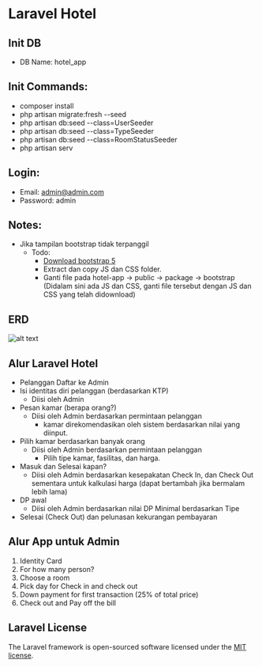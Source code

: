 # Laravel Hotel


## Init DB
- DB Name: hotel_app
## Init Commands:
- composer install
- php artisan migrate:fresh --seed
- php artisan db:seed --class=UserSeeder
- php artisan db:seed --class=TypeSeeder
- php artisan db:seed --class=RoomStatusSeeder
- php artisan serv

## Login:
- Email: admin@admin.com
- Password: admin

## Notes:
- Jika tampilan bootstrap tidak terpanggil
    - Todo:
        - [Download bootstrap 5](https://github.com/twbs/bootstrap/releases/download/v5.0.0-beta3/bootstrap-5.0.0-beta3-dist.zip)
        - Extract dan copy JS dan CSS folder.
        - Ganti file pada hotel-app -> public -> package -> bootstrap (Didalam sini ada JS dan CSS, ganti file tersebut dengan JS dan CSS yang telah didownload)


## ERD
![alt text](https://github.com/WailanTirajoh/laravel_hotel/blob/main/erd.PNG?raw=true)

## Alur Laravel Hotel

- Pelanggan Daftar ke Admin
- Isi identitas diri pelanggan (berdasarkan KTP)
    - Diisi oleh Admin
- Pesan kamar (berapa orang?)
    - Diisi oleh Admin berdasarkan permintaan pelanggan
        - kamar direkomendasikan oleh sistem berdasarkan nilai yang diinput.
- Pilih kamar berdasarkan banyak orang
    - Diisi oleh Admin berdasarkan permintaan pelanggan
        - Pilih tipe kamar, fasilitas, dan harga.
- Masuk dan Selesai kapan?
    - Diisi oleh Admin berdasarkan kesepakatan Check In, dan Check Out sementara untuk kalkulasi harga (dapat bertambah jika bermalam lebih lama)
- DP awal
    - Diisi oleh Admin berdasarkan nilai DP Minimal berdasarkan Tipe
- Selesai (Check Out) dan pelunasan kekurangan pembayaran


## Alur App untuk Admin
1. Identity Card
2. For how many person?
3. Choose a room
4. Pick day for Check in and check out
5. Down payment for first transaction (25% of total price)
6. Check out and Pay off the bill

## Laravel License

The Laravel framework is open-sourced software licensed under the [MIT license](https://opensource.org/licenses/MIT).

